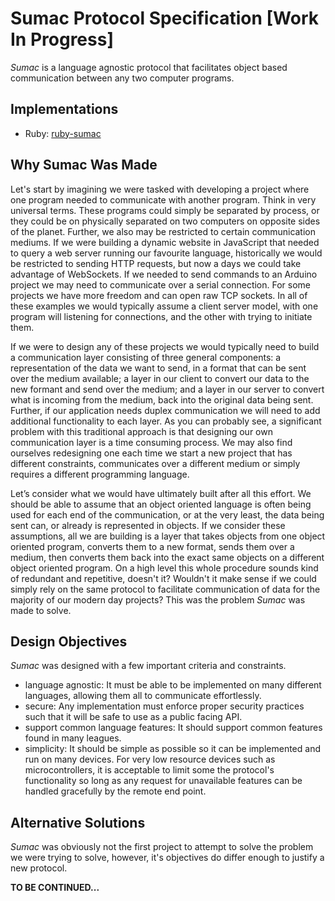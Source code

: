 # Sumac Protocol Specification [Work In Progress]
*Sumac* is a language agnostic protocol that facilitates object based communication between any two computer programs.

## Implementations
* Ruby: [ruby-sumac](https://github.com/robfors/ruby-sumac)

## Why Sumac Was Made
Let's start by imagining we were tasked with developing a project where one program needed to communicate with another program. Think in very universal terms. These programs could simply be separated by process, or they could be on physically separated on two computers on opposite sides of the planet. Further, we also may be restricted to certain communication mediums. If we were building a dynamic website in JavaScript that needed to query a web server running our favourite language, historically we would be restricted to sending HTTP requests, but now a days we could take advantage of WebSockets. If we needed to send commands to an Arduino project we may need to communicate over a serial connection. For some projects we have more freedom and can open raw TCP sockets. In all of these examples we would typically assume a client server model, with one program will listening for connections, and the other with trying to initiate them.

If we were to design any of these projects we would typically need to build a communication layer consisting of three general components: a representation of the data we want to send, in a format that can be sent over the medium available; a layer in our client to convert our data to the new formant and send over the medium; and a layer in our server to convert what is incoming from the medium, back into the original data being sent. Further, if our application needs duplex communication we will need to add additional functionality to each layer. As you can probably see, a significant problem with this traditional approach is that designing our own communication layer is a time consuming process. We may also find ourselves redesigning one each time we start a new project that has different constraints, communicates over a different medium or simply requires a different programming language.

Let’s consider what we would have ultimately built after all this effort. We should be able to assume that an object oriented language is often being used for each end of the communication, or at the very least, the data being sent can, or already is represented in objects. If we consider these assumptions, all we are building is a layer that takes objects from one object oriented program, converts them to a new format, sends them over a medium, then converts them back into the exact same objects on a different object oriented program. On a high level this whole procedure sounds kind of redundant and repetitive, doesn't it? Wouldn't it make sense if we could simply rely on the same protocol to facilitate communication of data for the majority of our modern day projects? This was the problem *Sumac* was made to solve.

## Design Objectives
*Sumac* was designed with a few important criteria and constraints.
* language agnostic: It must be able to be implemented on many different languages, allowing them all to communicate effortlessly.
* secure: Any implementation must enforce proper security practices such that it will be safe to use as a public facing API.
* support common language features: It should support common features found in many leagues.
* simplicity: It should be simple as possible so it can be implemented and run on many devices. For very low resource devices such as microcontrollers, it is acceptable to limit some the protocol's functionality so long as any request for unavailable features can be handled gracefully by the remote end point.

## Alternative Solutions
*Sumac* was obviously not the first project to attempt to solve the problem we were trying to solve, however, it's objectives do differ enough to justify a new protocol.

**TO BE CONTINUED...**

